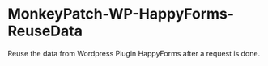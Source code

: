 # MonkeyPatch-WP-HappyForms-ReuseData
Reuse the data from Wordpress Plugin HappyForms after a request is done. 
